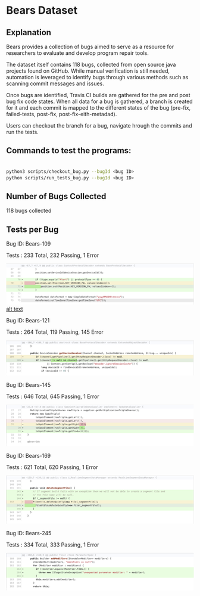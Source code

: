 # Bears Dataset

## Explanation

Bears provides a collection of bugs aimed to serve as a resource for 
researchers to evaluate and develop program repair tools. 

The dataset itself contains 118 bugs, collected from open source java projects found
on GitHub. While manual verification is still needed, automation is leveraged to identify bugs
through various methods such as scanning commit messages and issues.

Once bugs are identified, Travis CI builds are gathered for the pre and post bug fix code states.
When all data for a bug is gathered, a branch is created for it and each commit is mapped to the different
states of the bug (pre-fix, failed-tests, post-fix, post-fix-eith-metadad).

Users can checkout the branch for a bug, navigate hrough the commits and run the tests.

## Commands to test the programs:

```sh

python3 scripts/checkout_bug.py --bugId <bug ID>
python scripts/run_tests_bug.py --bugId <bug ID>

```


## Number of Bugs Collected

118 bugs collected

## Tests per Bug

Bug ID: Bears-109

Tests : 233 Total, 232 Passing, 1 Error

![alt text](https://github.com/ShreyaChaudhary1211/CS527-Project/blob/main/images/Bears-109.png)
[alt text](https://github.com/ShreyaChaudhary1211/CS527-Project/blob/main/images/Bugswarmbug1-2.png)




Bug ID: Bears-121

Tests : 264 Total, 119 Passing, 145 Error

![alt text](https://github.com/ShreyaChaudhary1211/CS527-Project/blob/main/images/Bears-121.png)


Bug ID: Bears-145

Tests : 646 Total, 645 Passing, 1 Error

![alt text](https://github.com/ShreyaChaudhary1211/CS527-Project/blob/main/images/Bears-145.png)



Bug ID: Bears-169

Tests : 621 Total, 620 Passing, 1 Error

![alt text](https://github.com/ShreyaChaudhary1211/CS527-Project/blob/main/images/Bears-169.png)




Bug ID: Bears-245

Tests : 334 Total, 333 Passing, 1 Error

![alt text](https://github.com/ShreyaChaudhary1211/CS527-Project/blob/main/images/Bears-245.png)


